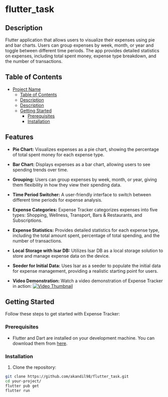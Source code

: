 # flutter_task

## Description

Flutter application that allows users to visualize their expenses using pie and bar charts. Users can group expenses by week, month, or year and toggle between different time periods. The app provides detailed statistics on expenses, including total spent money, expense type breakdown, and the number of transactions.

## Table of Contents

- [Project Name](#flutter_task)
  - [Table of Contents](#table-of-contents)
  - [Description](#description)
  - [Description](#feastures)
  - [Getting Started](#getting-started)
    - [Prerequisites](#prerequisites)
    - [Installation](#installation)

## Features

- **Pie Chart:** Visualizes expenses as a pie chart, showing the percentage of total spent money for each expense type.

- **Bar Chart:** Displays expenses as a bar chart, allowing users to see spending trends over time.

- **Grouping:** Users can group expenses by week, month, or year, giving them flexibility in how they view their spending data.

- **Time Period Switcher:** A user-friendly interface to switch between different time periods for expense analysis.

- **Expense Categories:** Expense Tracker categorizes expenses into five types: Shopping, Wellness, Transport, Bars & Restaurants, and Subscriptions.

- **Expense Statistics:** Provides detailed statistics for each expense type, including the total amount spent, percentage of total spending, and the number of transactions.

- **Local Storage with Isar DB:** Utilizes Isar DB as a local storage solution to store and manage expense data on the device.

- **Seeder for Initial Data:** Uses Isar as a seeder to populate the initial data for expense management, providing a realistic starting point for users.

- **Video Demonstration:** Watch a video demonstration of Expense Tracker in action:
  [![Video Thumbnail](https://drive.google.com/file/d/1N1O-DbSYQOritYboV_QP5UKrEwIbjRKT/view?usp=sharing)](https://drive.google.com/file/d/1N1O-DbSYQOritYboV_QP5UKrEwIbjRKT/view?usp=sharing)

## Getting Started

Follow these steps to get started with Expense Tracker:

### Prerequisites


- Flutter and Dart are installed on your development machine. You can download them from [here](https://flutter.dev/docs/get-started/install).


### Installation

1. Clone the repository:

```bash
git clone https://github.com/akandil98/flutter_task.git
cd your-project/
flutter pub get
flutter run
